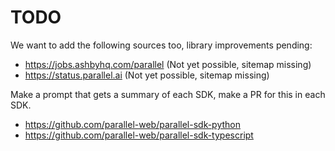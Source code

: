 # TODO

We want to add the following sources too, library improvements pending:

- https://jobs.ashbyhq.com/parallel (Not yet possible, sitemap missing)
- https://status.parallel.ai (Not yet possible, sitemap missing)

Make a prompt that gets a summary of each SDK, make a PR for this in each SDK.

- https://github.com/parallel-web/parallel-sdk-python
- https://github.com/parallel-web/parallel-sdk-typescript
